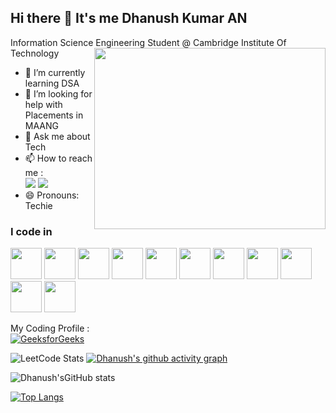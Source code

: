 ## Hi there 👋 It's me Dhanush Kumar AN

Information Science Engineering Student @ Cambridge Institute Of Technology
<img align="right" width="370" height="290" src="https://i.pinimg.com/originals/47/f0/34/47f0342cec72b800463bf003eac1257e.gif">                                                 
- 🌱 I’m currently learning DSA
- 🤔 I’m looking for help with Placements in MAANG
- 💬 Ask me about Tech
- 📫 How to reach me :
<br /> [<img src="https://img.shields.io/badge/Twitter-1DA1F2?style=for-the-badge&logo=twitter&logoColor=white" />](https://x.com/Dhanush_255) [<img src="https://img.shields.io/badge/LinkedIn-0077B5?style=for-the-badge&logo=linkedin&logoColor=white" />](https://www.linkedin.com/in/dhanushkumar-an/)
- 😄 Pronouns: Techie


### I code in
<img height="50" width="50" src="https://img.icons8.com/color/48/000000/python.png" /> <img height="50" width="50" src="https://img.icons8.com/color/48/000000/c-programming.png" /> <img height="50" width="50" src="https://img.icons8.com/color/48/000000/c-plus-plus-logo.png" /> <img height="50" width="50" src="https://img.icons8.com/color/48/000000/java-coffee-cup-logo.png" /> <img height="50" width="50" src="https://img.icons8.com/color/48/000000/html-5.png" /> <img height="50" width="50" src="https://img.icons8.com/color/48/000000/css3.png" /> <img height="50" width="50" src="https://img.icons8.com/color/48/000000/bootstrap.png" />
<img height="50" width="50" src="https://img.icons8.com/color/48/000000/javascript.png"/> <img height="50" width="50" src="https://img.icons8.com/color/48/000000/google-firebase-console.png"/> <img height="50" width="50" src="https://img.icons8.com/color/48/000000/mysql-logo.png"/> <img height="50" width="50" src="https://img.icons8.com/color/48/000000/spring-logo.png"/>

My Coding Profile :
<br /> [![GeeksforGeeks](https://img.shields.io/badge/GeeksforGeeks-Profile-green)](https://auth.geeksforgeeks.org/user/dhanush1y2c/)



![LeetCode Stats](https://leetcard.jacoblin.cool/Dhanush_25?theme=dark&font=Marcellus)
[![Dhanush's github activity graph](https://github-readme-activity-graph.vercel.app/graph?username=dhanushkumar25&bg_color=090b10&color=9e4c98&line=4c9e56&point=f5f6fa&area=true&hide_border=true)](https://github.com/ashutosh00710/github-readme-activity-graph)

![Dhanush'sGitHub stats](https://github-readme-stats.vercel.app/api?username=dhanushkumar25)

[![Top Langs](https://github-readme-stats.vercel.app/api/top-langs/?username=dhanushkumar25&layout=donut-vertical)](https://github.com/dhanushkumar25/github-readme-stats)
